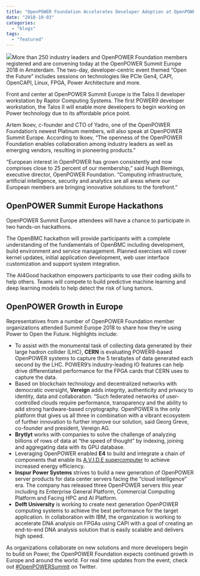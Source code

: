 ```yaml
---
title: "OpenPOWER Foundation Accelerates Developer Adoption at OpenPOWER Summit Europe"
date: "2018-10-03"
categories: 
  - "blogs"
tags: 
  - "featured"
---
```


[![](images/Summit-Europe-Banner-e1538569223974.jpg)](http://opf.tjn.chef2.causewaynow.com/wp-content/uploads/2018/10/Summit-Europe-Banner-e1538569223974-1.jpg)More than 250 industry leaders and OpenPOWER Foundation members registered and are convening today at the OpenPOWER Summit Europe 2018 in Amsterdam. The two-day, developer-centric event themed “Open the Future” includes sessions on technologies like PCIe Gen4, CAPI, OpenCAPI, Linux, FPGA, Power Architecture and more.

Front and center at OpenPOWER Summit Europe is the Talos II developer workstation by Raptor Computing Systems. The first POWER9 developer workstation, the Talos II will enable more developers to begin working on Power technology due to its affordable price point.

Artem Ikoev, c-founder and CTO of Yadro, one of the OpenPOWER Foundation’s newest Platinum members, will also speak at OpenPOWER Summit Europe. According to Ikoev, “The openness of the OpenPOWER Foundation enables collaboration among industry leaders as well as emerging vendors, resulting in pioneering products.”

“European interest in OpenPOWER has grown consistently and now comprises close to 25 percent of our membership,” said Hugh Blemings, executive director, OpenPOWER Foundation. “Computing infrastructure, artificial intelligence, security and analytics are all areas where our European members are bringing innovative solutions to the forefront.”

## OpenPOWER Summit Europe Hackathons

OpenPOWER Summit Europe attendees will have a chance to participate in two hands-on hackathons.

The OpenBMC hackathon will provide participants with a complete understanding of the fundamentals of OpenBMC including development, build environment and service management. Planned exercises will cover kernel updates, initial application development, web user interface customization and support system integration.

The AI4Good hackathon empowers participants to use their coding skills to help others. Teams will compete to build predictive machine learning and deep learning models to help detect the risk of lung tumors.

## OpenPOWER Growth in Europe

Representatives from a number of OpenPOWER Foundation member organizations attended Summit Europe 2018 to share how they’re using Power to Open the Future. Highlights include:

- To assist with the monumental task of collecting data generated by their large hadron collider (LHC), **CERN** is evaluating POWER9-based OpenPOWER systems to capture the 5 terabytes of data generated each second by the LHC. POWER9’s industry-leading IO features can help drive differentiated performance for the FPGA cards that CERN uses to capture the data.
- Based on blockchain technology and decentralized networks with democratic oversight, **Vereign** adds integrity, authenticity and privacy to identity, data and collaboration. “Such federated networks of user-controlled clouds require performance, transparency and the ability to add strong hardware-based cryptography. OpenPOWER is the only platform that gives us all three in combination with a vibrant ecosystem of further innovation to further improve our solution, said Georg Greve, co-founder and president, Vereign AG.
- **Brytlyt** works with companies to solve the challenge of analyzing billions of rows of data at “the speed of thought” by indexing, joining and aggregating data with its GPU database.
- Leveraging OpenPOWER enabled **E4** to build and integrate a chain of components that enable its [A.V.I.D.E supercomputer](https://www.e4company.com/en/?id=press&section=1&page=&new=davide_supercomputer) to achieve increased energy efficiency.
- **Inspur Power Systems** strives to build a new generation of OpenPOWER server products for data center servers facing the “cloud intelligence” era. The company has released three OpenPOWER servers this year including its Enterprise General Platform, Commercial Computing Platform and Facing HPC and AI Platform.
- **Delft University** is working to create next generation OpenPOWER computing systems to achieve the best performance for the target application. In collaboration with IBM, the organization is working to accelerate DNA analysis on FPGAs using CAPI with a goal of creating an end-to-end DNA analysis solution that is easily scalable and delivers high speed.

As organizations collaborate on new solutions and more developers begin to build on Power, the OpenPOWER Foundation expects continued growth in Europe and around the world. For real time updates from the event, check out [#OpenPOWERSummit](https://twitter.com/hashtag/OpenPOWERSummit?src=hash) on Twitter.
